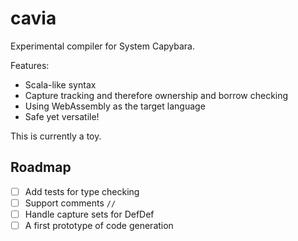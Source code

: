 # cavia

Experimental compiler for System Capybara.

Features:
- Scala-like syntax
- Capture tracking and therefore ownership and borrow checking
- Using WebAssembly as the target language
- Safe yet versatile!

This is currently a toy.

## Roadmap

- [ ] Add tests for type checking
- [ ] Support comments `//`
- [ ] Handle capture sets for DefDef
- [ ] A first prototype of code generation
